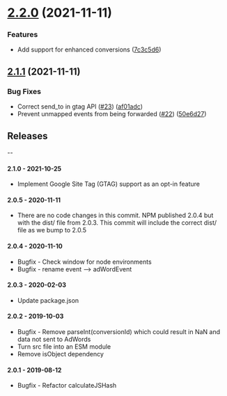 # [2.2.0](https://github.com/mparticle-integrations/mparticle-javascript-integration-adwords/compare/v2.1.1...v2.2.0) (2021-11-11)


### Features

* Add support for enhanced conversions ([7c3c5d6](https://github.com/mparticle-integrations/mparticle-javascript-integration-adwords/commit/7c3c5d6092b0574c3f54ca5651c27a2b3d8edb4c))

## [2.1.1](https://github.com/mparticle-integrations/mparticle-javascript-integration-adwords/compare/v2.1.0...v2.1.1) (2021-11-11)


### Bug Fixes

* Correct send_to in gtag API ([#23](https://github.com/mparticle-integrations/mparticle-javascript-integration-adwords/issues/23)) ([af01adc](https://github.com/mparticle-integrations/mparticle-javascript-integration-adwords/commit/af01adc2b04453f77845e228bff4aa6c49824fde))
* Prevent unmapped events from being forwarded ([#22](https://github.com/mparticle-integrations/mparticle-javascript-integration-adwords/issues/22)) ([50e6d27](https://github.com/mparticle-integrations/mparticle-javascript-integration-adwords/commit/50e6d279dff666f5621e585878672707a21d911f))

## Releases
--

#### 2.1.0 - 2021-10-25
* Implement Google Site Tag (GTAG) support as an opt-in feature

#### 2.0.5 - 2020-11-11
* There are no code changes in this commit. NPM published 2.0.4 but with the dist/ file from 2.0.3. This commit will include the correct dist/ file as we bump to 2.0.5

#### 2.0.4 - 2020-11-10
* Bugfix - Check window for node environments
* Bugfix - rename event --> adWordEvent

#### 2.0.3 - 2020-02-03
* Update package.json

#### 2.0.2 - 2019-10-03
* Bugfix - Remove parseInt(conversionId) which could result in NaN and data not sent to AdWords
* Turn src file into an ESM module
* Remove isObject dependency

#### 2.0.1 - 2019-08-12
* Bugfix - Refactor calculateJSHash
